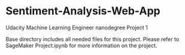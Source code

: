 # Sentiment-Analysis-Web-App
Udacity Machine Learning Engineer nanodegree Project 1

Base directory includes all needed files for this project. Please refer to SageMaker Project.ipynb for more information on the project.
